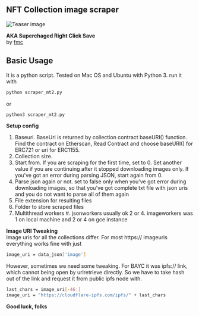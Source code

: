 ## NFT Collection image scraper

![Teaser image](https://www.larvalabs.com/public/images/product/cryptopunks/punk-variety-2x.png)

**AKA Superchaged Right Click Save**<br>
by <a href="https://twitter.com/filmakarov">fmc</a> <br>

## Basic Usage
It is a python script. Tested on Mac OS and Ubuntu with Python 3.
run it with
```.bash
python scraper_mt2.py
```
or
```.bash
python3 scraper_mt2.py
```

**Setup config**
1. Baseuri. BaseUri is returned by collection contract baseURI() function. Find the contract on Etherscan, Read Contract and choose baseURI() for ERC721 or uri for ERC1155.
2. Collection size. 
3. Start from. If you are scraping for the first time, set to 0. 
Set another value if you are continuing after it stopped downloading images only.
If you've got an error during parsing JSON, start again from 0. 
4. Parse json again or not. set to false only when you've got error during downloading images, so that you've got complete txt file with json uris and you do not want to parse all of them again
5. File extension for resulting files
6. Folder to store scraped files
7. Multithread workers #. jsonworkers usually ok 2 or 4. imageworkers was 1 on local machine and 2 or 4 on gce instance

**Image URI Tweaking**<br>
Image uris for all the collections differ. 
For most https:// imageuris everything works fine with just 
```.bash
image_uri = data_json['image']
```
However, sometimes we need some tweaking. 
For BAYC it was ipfs:// link, which cannot being open by urlretrieve directly.
So we have to take hash out of the link and request it from public ipfs node with.
```.bash
last_chars = image_uri[-46:]
image_uri = "https://cloudflare-ipfs.com/ipfs/" + last_chars
```
**Good luck, folks**